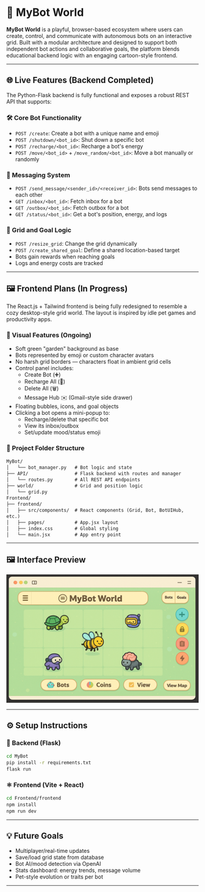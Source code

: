 
# 🤖 MyBot World

**MyBot World** is a playful, browser-based ecosystem where users can create, control, and communicate with autonomous bots on an interactive grid. Built with a modular architecture and designed to support both independent bot actions and collaborative goals, the platform blends educational backend logic with an engaging cartoon-style frontend.

---

## 🌐 Live Features (Backend Completed)
The Python-Flask backend is fully functional and exposes a robust REST API that supports:

### 🛠️ Core Bot Functionality
- `POST /create`: Create a bot with a unique name and emoji
- `POST /shutdown/<bot_id>`: Shut down a specific bot
- `POST /recharge/<bot_id>`: Recharge a bot's energy
- `POST /move/<bot_id>` + `/move_random/<bot_id>`: Move a bot manually or randomly

### 💌 Messaging System
- `POST /send_message/<sender_id>/<receiver_id>`: Bots send messages to each other
- `GET /inbox/<bot_id>`: Fetch inbox for a bot
- `GET /outbox/<bot_id>`: Fetch outbox for a bot
- `GET /status/<bot_id>`: Get a bot's position, energy, and logs

### 🌱 Grid and Goal Logic
- `POST /resize_grid`: Change the grid dynamically
- `POST /create_shared_goal`: Define a shared location-based target
- Bots gain rewards when reaching goals
- Logs and energy costs are tracked

---

## 🖼️ Frontend Plans (In Progress)
The React.js + Tailwind frontend is being fully redesigned to resemble a cozy desktop-style grid world. The layout is inspired by idle pet games and productivity apps.

### 🎨 Visual Features (Ongoing)
- Soft green "garden" background as base
- Bots represented by emoji or custom character avatars
- No harsh grid borders — characters float in ambient grid cells
- Control panel includes:
  - Create Bot (➕)
  - Recharge All (🔋)
  - Delete All (🗑️)
  - Message Hub ✉️ (Gmail-style side drawer)
- Floating bubbles, icons, and goal objects
- Clicking a bot opens a mini-popup to:
  - Recharge/delete that specific bot
  - View its inbox/outbox
  - Set/update mood/status emoji

### 📂 Project Folder Structure
```
MyBot/
│   └── bot_manager.py   # Bot logic and state
├── API/                 # Flask backend with routes and manager
│   └── routes.py        # All REST API endpoints
├── world/               # Grid and position logic
│   └── grid.py
Frontend/
├── frontend/
│   ├── src/components/  # React components (Grid, Bot, BotUIHub, etc.)
│   ├── pages/           # App.jsx layout
│   ├── index.css        # Global styling
│   └── main.jsx         # App entry point
```

---

## 🖼️ Interface Preview

![MyBot World UI](Frontend/frontend/public/goalfrontend.png)

---

## ⚙️ Setup Instructions

### 🐍 Backend (Flask)
```bash
cd MyBot
pip install -r requirements.txt
flask run
```

### ⚛️ Frontend (Vite + React)
```bash
cd Frontend/frontend
npm install
npm run dev
```

---

## 💡 Future Goals
- Multiplayer/real-time updates
- Save/load grid state from database
- Bot AI/mood detection via OpenAI
- Stats dashboard: energy trends, message volume
- Pet-style evolution or traits per bot

---
